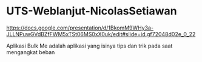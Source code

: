 # UTS-Weblanjut-NicolasSetiawan
https://docs.google.com/presentation/d/1BkomM9WHy3a-JLLNPuwGVdBZfFWM5xTSt06MS0xX0uk/edit#slide=id.gf72048d02e_0_22

 Aplikasi Bulk Me adalah aplikasi yang isinya tips dan trik pada saat mengangkat beban
